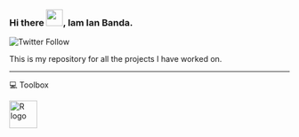 ### Hi there <img src="https://raw.githubusercontent.com/MartinHeinz/MartinHeinz/master/wave.gif" width="30px">, Iam Ian Banda.


![Twitter Follow](https://img.shields.io/twitter/follow/ianbanda2?style=social)

This is my repository for all the projects I have worked on.

---
💻 Toolbox

<img src="https://cdn.worldvectorlogo.com/logos/r-lang.svg" alt="R logo" width="50" height="50" />

<!--
**bandaian/bandaian** is a ✨ _special_ ✨ repository because its `README.md` (this file) appears on your GitHub profile.

Here are some ideas to get you started:

- 🔭 I’m currently working on ...
- 🌱 I’m currently learning ...
- 👯 I’m looking to collaborate on ...
- 🤔 I’m looking for help with ...
- 💬 Ask me about ...
- 📫 How to reach me: ...
- 😄 Pronouns: ...
- ⚡ Fun fact: ...
-->
